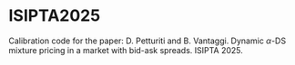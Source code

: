 # ISIPTA2025
Calibration code for the paper: D. Petturiti and B. Vantaggi. Dynamic $\alpha$-DS mixture pricing in a market with bid-ask spreads. ISIPTA 2025.
